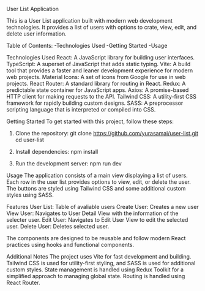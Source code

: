 User List Application

This is a User List application built with modern web development technologies. It provides a list of users with options to crate, view, edit, and delete user information.

Table of Contents:
  -Technologies Used
  -Getting Started
  -Usage

Technologies Used
  React: A JavaScript library for building user interfaces.
  TypeScript: A superset of JavaScript that adds static typing.
  Vite: A build tool that provides a faster and leaner development experience for modern web projects.
  Material Icons: A set of icons from Google for use in web projects.
  React Router: A standard library for routing in React.
  Redux: A predictable state container for JavaScript apps.
  Axios: A promise-based HTTP client for making requests to the API.
  Tailwind CSS: A utility-first CSS framework for rapidly building custom designs.
  SASS: A preprocessor scripting language that is interpreted or compiled into CSS.
  
Getting Started
To get started with this project, follow these steps:

1. Clone the repository:
    git clone https://github.com/yurasamai/user-list.git
    cd user-list
   
2. Install dependencies:
    npm install

3. Run the development server:
    npm run dev

Usage
The application consists of a main view displaying a list of users. Each row in the user list provides options to view, edit, or delete the user. The buttons are styled using Tailwind CSS and some additional custom styles using SASS.

Features
  User List: Table of avaliable users
  Create User: Creates a new user
  View User: Navigates to User Detail View with the information of the selecter user.
  Edit User: Navigates to Edit User View to edit the selected user.
  Delete User: Deletes selected user.

The components are designed to be reusable and follow modern React practices using hooks and functional components.

Additional Notes
The project uses Vite for fast development and building.
Tailwind CSS is used for utility-first styling, and SASS is used for additional custom styles.
State management is handled using Redux Toolkit for a simplified approach to managing global state.
Routing is handled using React Router.



